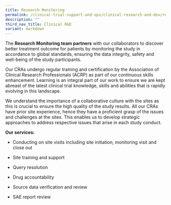 ```yaml
---
title: Research Monitoring
permalink: /clinical-trial-support-and-ops/clinical-research-and-dev/research-monitoring/
description: ""
third_nav_title: Clinical R&D
variant: markdown
---
```

The **Research Monitoring team partners** with our collaborators to discover better treatment outcome for patients by monitoring the study in accordance to global standards, ensuring the data integrity, safety and well-being of the study participants.

Our CRAs undergo regular training and certification by the Association of Clinical Research Professionals (ACRP) as part of our continuous skills enhancement.  Learning is an integral part of our work to ensure we are kept abreast of the latest clinical trial knowledge, skills and abilities that is rapidly evolving in this landscape.

We understand the importance of a collaborative culture with the sites as this is crucial to ensure the high quality of the study results. All our CRAs have prior site experience, hence they have a proficient grasp of the issues and challenges at the sites. This enables us to develop strategic approaches to address respective issues that arise in each study conduct.


**Our services:**

*   Conducting on site visits including site initiation, monitoring visit and close out
    
*   Site training and support
    
*   Query resolution 
    
*   Drug accountability
    
*   Source data verification and review
    
*   SAE report review